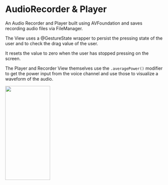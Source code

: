 #  AudioRecorder & Player

An Audio Recorder and Player built using AVFoundation and saves recording audio files via FileManager.

The View uses a @GestureState wrapper to persist the pressing state of the user and to check the drag value of the user.

It resets the value to zero when the user has stopped pressing on the screen.

The Player and Recorder View themselves use the 
```.averagePower()```
modifier to get the power input from the voice channel and use those to visualize a waveform of the audio.

<img src="/ReadMeGIF.gif" width="142.5" height="300">

